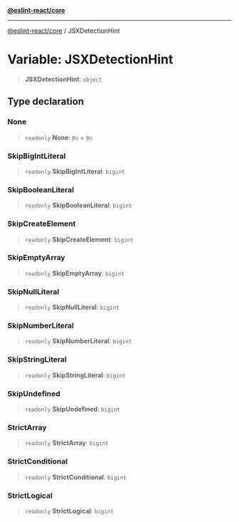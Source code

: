 [**@eslint-react/core**](../README.md)

***

[@eslint-react/core](../README.md) / JSXDetectionHint

# Variable: JSXDetectionHint

> **JSXDetectionHint**: `object`

## Type declaration

### None

> `readonly` **None**: `0n` = `0n`

### SkipBigIntLiteral

> `readonly` **SkipBigIntLiteral**: `bigint`

### SkipBooleanLiteral

> `readonly` **SkipBooleanLiteral**: `bigint`

### SkipCreateElement

> `readonly` **SkipCreateElement**: `bigint`

### SkipEmptyArray

> `readonly` **SkipEmptyArray**: `bigint`

### SkipNullLiteral

> `readonly` **SkipNullLiteral**: `bigint`

### SkipNumberLiteral

> `readonly` **SkipNumberLiteral**: `bigint`

### SkipStringLiteral

> `readonly` **SkipStringLiteral**: `bigint`

### SkipUndefined

> `readonly` **SkipUndefined**: `bigint`

### StrictArray

> `readonly` **StrictArray**: `bigint`

### StrictConditional

> `readonly` **StrictConditional**: `bigint`

### StrictLogical

> `readonly` **StrictLogical**: `bigint`
